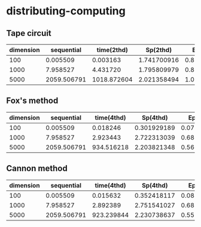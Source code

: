 # distributing-computing


## Tape circuit
|dimension|sequential |time(2thd) |Sp(2thd)   |Ep(2thd)   |time(4thd) |Sp(4thd)   |Ep(4thd)   |
|---------|-----------|-----------|-----------|-----------|-----------|-----------|-----------|
|100      |0.005509   |0.003163   |1.741700916|0.870850458|0.002619   |2.103474607|0.525868652|
|1000     |7.958527   |4.431720   |1.795809979|0.897904986|7.196851   |1.105834621|0.276458655|
|5000     |2059.506791|1018.872604|2.021358494|1.010679246|1318.344595|1.562191554|0.390547888|


## Fox's method
|dimension|sequential |time(4thd) |Sp(4thd)   |Ep(4thd)   |
|---------|-----------|-----------|-----------|-----------|
|100      |0.005509   |0.018246   |0.301929189|0.075482297|
|1000     |7.958527   |2.923443   |2.722313039|0.680578259|
|5000     |2059.506791|934.516218 |2.203821348|0.560736222|

## Cannon method
|dimension|sequential |time(4thd) |Sp(4thd)   |Ep(4thd)   |
|---------|-----------|-----------|-----------|-----------|
|100      |0.005509   |0.015632   |0.352418117|0.088104529|
|1000     |7.958527   |2.892389   |2.751541027|0.687885256|
|5000     |2059.506791|923.239844 |2.230738637|0.557684659|



